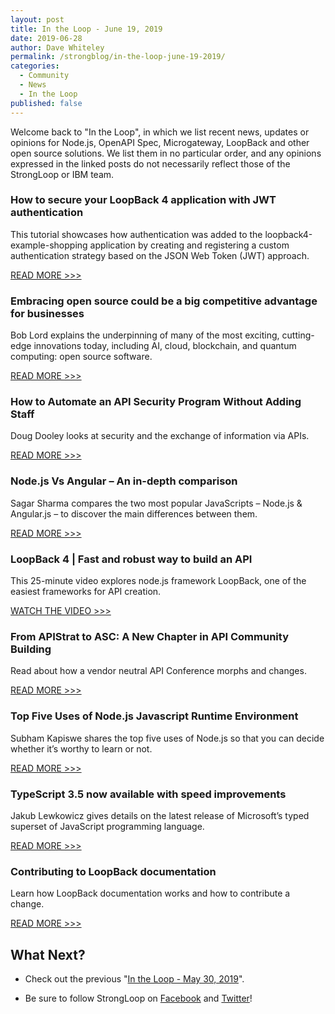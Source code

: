 ```yaml
---
layout: post
title: In the Loop - June 19, 2019
date: 2019-06-28
author: Dave Whiteley
permalink: /strongblog/in-the-loop-june-19-2019/
categories:
  - Community
  - News
  - In the Loop
published: false
---
```


Welcome back to "In the Loop", in which we list recent news, updates or opinions for Node.js, OpenAPI Spec, Microgateway, LoopBack and other open source solutions. We list them in no particular order, and any opinions expressed in the linked posts do not necessarily reflect those of the StrongLoop or IBM team.
<!--more-->

### How to secure your LoopBack 4 application with JWT authentication

This tutorial showcases how authentication was added to the loopback4-example-shopping application by creating and registering a custom authentication strategy based on the JSON Web Token (JWT) approach.

[READ MORE >>>](https://loopback.io/doc/en/lb4/Authentication-Tutorial.html)

### Embracing open source could be a big competitive advantage for businesses

Bob Lord explains the underpinning of many of the most exciting, cutting-edge innovations today, including AI, cloud, blockchain, and quantum computing: open source software.

[READ MORE >>>](https://www.fastcompany.com/90364152/embracing-open-source-could-be-a-big-competitive-advantage-for-businesses)

### How to Automate an API Security Program Without Adding Staff

Doug Dooley looks at security and the exchange of information via APIs.

[READ MORE >>>](https://devops.com/how-to-automate-an-api-security-program-without-adding-staff/)

### Node.js Vs Angular – An in-depth comparison

Sagar Sharma compares the two most popular JavaScripts – Node.js & Angular.js – to discover the main differences between them.

[READ MORE >>>](https://jaxenter.com/node-js-vs-angular-depth-comparison-159129.html)

### LoopBack 4 | Fast and robust way to build an API

This 25-minute video explores node.js framework LoopBack, one of the easiest frameworks for API creation. 

[WATCH THE VIDEO >>>](https://www.youtube.com/watch?v=jQ6abvNmQiA)

### From APIStrat to ASC: A New Chapter in API Community Building

Read about how a vendor neutral API Conference morphs and changes.

[READ MORE >>>](https://area67.org/2019/06/07/from-apistrat-to-asc-a-new-chapter-in-api-community-building/)

### Top Five Uses of Node.js Javascript Runtime Environment 

Subham Kapiswe shares the top five uses of Node.js so that you can decide whether it’s worthy to learn or not.

[READ MORE >>>](https://www.technotification.com/2019/05/top-five-uses-of-node-js-javascript-runtime-environment.html)

### TypeScript 3.5 now available with speed improvements

Jakub Lewkowicz gives details on the latest release of Microsoft’s typed superset of JavaScript programming language.

[READ MORE >>>](https://sdtimes.com/msft/typescript-3-5-now-available-with-speed-improvements/)

### Contributing to LoopBack documentation

Learn how LoopBack documentation works and how to contribute a change.

[READ MORE >>>](https://loopback.io/doc/en/contrib/doc-contrib.html)

## What Next?

* Check out the previous "[In the Loop - May 30, 2019](https://strongloop.com/strongblog/in-the-loop-may-30-2019/)".

* Be sure to follow StrongLoop on [Facebook](https://www.facebook.com/strongloop/) and [Twitter](https://twitter.com/StrongLoop)!
